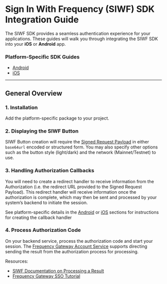 # Sign In With Frequency (SIWF) SDK Integration Guide

The SIWF SDK provides a seamless authentication experience for your applications.
These guides will walk you through integrating the SIWF SDK into your **iOS** or **Android** app.

### Platform-Specific SDK Guides

- [Android](Android.md)
- [iOS](iOS.md)

---

## General Overview

### 1. Installation

Add the platform-specific package to your project.

### 2. Displaying the SIWF Button

SIWF Button creation will require the [Signed Request Payload](../Actions/Start.html#step-1-generate-the-signed-request-payload) in either `base64url` encoded or structured form.
You may also specify other options such as the button style (light/dark) and the network (Mainnet/Testnet) to use.

### 3. Handling Authorization Callbacks

You will need to create a redirect handler to receive information from the Authorization (i.e. the redirect URL provided to the Signed Request Payload).
This redirect handler will receive information once the authorization is complete, which may then be sent and processed by your system’s backend to initiate the session.

See platform-specific details in the [Android](Android.md) or [iOS](iOS.md) sections for instructions for creating the callback handler

### 4. Process Authorization Code

On your backend service, process the authorization code and start your session.
The [Frequency Gateway Account Service](https://projectlibertylabs.github.io/gateway/GettingStarted/SSO.html) supports directing sending the result from the authorization process for processing.

Resources:
- [SIWF Documentation on Processing a Result](https://projectlibertylabs.github.io/siwf/v2/docs/Actions/Response.html)
- [Frequency Gateway SSO Tutorial](https://projectlibertylabs.github.io/gateway/GettingStarted/SSO.html)
